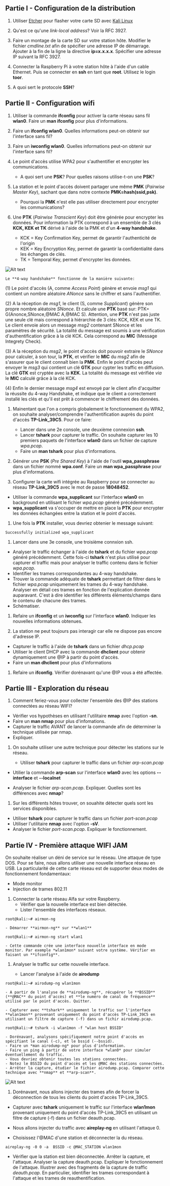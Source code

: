 

## Partie I - Configuration de la distribution

1.	Utiliser [Etcher](https://etcher.io) pour flasher votre carte SD avec [Kali Linux](https://images.offensive-security.com/arm-images/kali-linux-2018.3-rpi2.img.xz)

1. Qu'est ce qu'une *link-local address*? Voir la RFC 3927.

1. Faire un montage de la carte SD sur votre station hôte. Modifier le fichier *cmdline.txt* afin de spécifier une adresse IP de démarrage. Ajouter à la fin de la ligne la directive **ip=x.x.x.x**. Spécifier une adresse IP suivant la RFC 3927.

1. Connecter la Raspberry Pi à votre station hôte à l'aide d'un cable Ethernet. Puis se connecter en **ssh** en tant que **root**. Utilisez le login **toor**.

1. A quoi sert le protocole **SSH**?

## Partie II - Configuration wifi

1. Utiliser la commande **ifconfig** pour activer la carte réseau sans fil **wlan0**. Faire un **man ifconfig** pour plus d'informations.

1. Faire un **ifconfig wlan0**. Quelles informations peut-on obtenir sur l'interface sans fil?

1. Faire un **iwconfig wlan0**. Quelles informations peut-on obtenir sur l'interface sans fil?

1. Le point d'accès utilise WPA2 pour s'authentifier et encrypter les communications.
    - A quoi sert une **PSK**? Pour quelles raisons utilise-t-on une **PSK**?

1. La station et le point d'accès doivent partager une même **PMK** (*Pairwise Master Key*), sachant que dans notre contexte **PMK=hash(ssid,psk)**.
    - Pourquoi la **PMK** n'est elle pas utiliser directement pour encrypter les communications?

1. Une **PTK** (*Pairwise Transcient Key*) doit être générée pour encrypter les données. Pour information la PTK correspond à un ensemble de 3 clés **KCK, KEK et TK** dérivé à l'aide de la PMK et d'un **4-way handshake**.
    - KCK = Key Confirmation Key, permet de garantir l'authenticité de l'origin
    - KEK = Key Encryption Key, permet de garantir la confidentialité dans les échanges de clés.
    - TK  = Temporal Key, permet d'encrypter les données.

![Alt text](images/pmk.png?raw=true "Pairwise Master Key")

    Le **4-way handshake** fonctionne de la manière suivante:

  (1) Le point d'accès (A, comme *Access Point*) génère et envoie *msg1* qui contient un nombre aléatoire *ANonce* sans le chiffrer et sans l'authentifier.

  (2) A la réception de *msg1*, le client (S, comme *Supplicant*) génère son propre nombre aléatoire *SNonce*. Et calcule une **PTK** basé sur: PTK= G(Anonce,SNonce,@MAC A,@MAC S). Attention, une **PTK** n'est pas juste une seule clé mais correspond à hiérarchie de 3 clés: KCK, KEK et une TK. Le client envoie alors un message *msg2* contenant SNonce et les paramètres de sécurité. La totalité du message est soumis à une vérification d'authentification grâce à la clé KCK. Cela correspond au **MIC** (Message Integrety Check).

  (3) A la réception du *msg2*, le point d'accès doit pouvoir extraire le *SNonce* pour calculer, à son tour, la **PTK**, et vérifier le **MIC** du *msg2* afin de s'assurer que le client connaît bien la **PMK**. Enfin le point d'accès peut envoyer le *msg3* qui contient un clé **GTK** pour cypter les traffic en diffusion. La clé **GTK** est cryptée avec la **KEK**. La totalité du message est vérifiée *via* le **MIC** calculé grâce à la clé KCK.

  (4) Enfin le dernier message *msg4* est envoyé par le client afin d'acquitter la réussite du 4-way Handshake, et indique que le client a correctement installé les clés et qu'il est prêt à commencer le chiffrement des données.

1. Mainentant que l'on a compris globalement le fonctionnement du WPA2, on souhaite analyser/comprendre l'authentification auprès du point d'accès **TP-Link_39C5**. Pour ce faire:
   - Lancer dans une 2e console, une deuxième connexion **ssh**.
   - Lancer **tshark** pour capturer le traffic. On souhaite capturer les 10 premiers paquets de l'interface **wlan0** dans un fichier de capture *wpa.pcap*.
   - Faire un **man tshark** pour plus d'informations.

1. Générer une **PSK** (*Pre Shared Key*) à l'aide de l'outil **wpa_passphrase** dans un fichier nommé **wpa.conf**. Faire un **man wpa_passphrase** pour plus d'informations.

1. Configurer la carte wifi intégrée au Raspberry pour se connecter au réseau **TP-Link_39C5** avec le mot de passe **18048452**.

  - Utiliser la commande **wpa_supplicant** sur l'interface **wlan0** en background en utilisant le fichier *wpa.pcap* généré précédemment.
  - **wpa_supplicant** va s'occuper de mettre en place la **PTK** pour encrypter les données échangées entre la station et le point d'accès.

1. Une fois la **PTK** installer, vous devriez obtenier le message suivant:
```console
Successfully initialized wpa_supplicant
```
1. Lancer dans une 3e console, une troisième connxion ssh.
  - Analyser le traffic échanger à l'aide de **tshark** et du fichier *wpa.pcap* généré précédemment. Cette fois-ci **tshark** n'est plus utilisé pour capturer el traffic mais pour analyser le traffic contenu dans le fichier *wpa.pcap*.
  - Identifier les trames correspondantes au 4-way handshake.  
  - Trouver la commande adéquate de **tshark** permettant de filtrer dans le fichier *wpa.pcap* uniqumement les trames du 4-way handshake. Analyser en détail ces trames en fonction de l'explication donnée auparavant. C'est à dire identifier les différents éléments/champs dans le contenu de chacune des trames.
  - Schématiser.

1. Refaire un **ifconfig** et un **iwconfig** sur l'interface **wlan0**. Indiquer les nouvelles informations obtenues.

1. La station ne peut toujours pas interagir car elle ne dispose pas encore d'adresse IP.
  - Capturer le traffic à l'aide de **tshark** dans un fichier *dhcp.pcap*
  - Utiliser le client DHCP avec la commande **dhclient** pour obtenir dynamiquement une @IP à partir du point d'accès.
  - Faire un **man dhclient** pour plus d'informations

1. Refaire un **ifconfig**. Vérifier dorénavant qu'une @IP vous a été affectée.

## Partie III - Exploration du réseau

1. Comment feriez-vous pour collecter l'ensemble des @IP des stations connectées au réseau WIFI?

  - Vérifier vos hypothèses en utilisant l'utilitaire **nmap** avec l'option **-sn**.
  - Faire un **man nmap** pour plus d'infomations.
  - Capturer le traffic AVANT de lancer la commande afin de déterminer la technique utilisée par nmap.
  - Expliquer.

1. On souhaite utiliser une autre technique pour détecter les stations sur le réseau.

    - Utiliser **tshark** pour capturer le traffic dans un fichier *arp-scan.pcap*

  - Utilier la commande **arp-scan** sur l'interface **wlan0** avec les options **--interface** et **--localnet**

  - Analyser le fichier *arp-scan.pcap*. Expliquer. Quelles sont les différences avec **nmap**?

1. Sur les différents hôtes trouver, on souahite détecter quels sont les services disponibles.

  - Utiliser **tshark** pour capturer le traffic dans un fichier *port-scan.pcap*
  - Utiliser l'utilitaire **nmap** avec l'option **-sV**.
  - Analyser le fichier *port-scan.pcap*. Expliquer le fonctionnement.

## Partie IV - Première attaque WIFI JAM

On souhaite réaliser un déni de service sur le réseau.
Une attaque de type DOS. Pour se faire, nous allons utiliser une nouvelle interface réseau en USB. La particularité de cette carte réseau est de supporter deux modes de fonctionnement fondamentaux:

  - Mode monitor
  - Injection de trames 802.11

1. Connecter la carte réseau Alfa sur votre Raspberry.
    - Vérifier que la nouvelle interface est bien détectée.
    - Lister l'ensemble des interfaces réseaux.

  ```console
  root@kali:~# airmon-ng
  ```

    - Démarrer **airmon-ng** sur **wlan1**

  ```console
  root@kali:~# airmon-ng start wlan1
  ```

    - Cette commande crée une interface nouvelle interface en mode monitor. Par exemple *wlan1mon* suivant votre système. Vérifier en faisant un **ifconfig**.

1. Analyser le traffic sur cette nouvelle interface.

    - Lancer l'analyse à l'aide de **airodump**

  ```console
  root@kali:~# airodump-ng wlan1mon
  ```
    - A partir de l'analyse de **airodump-ng**, récupérer le **BSSID** (**@MAC** du point d'accès) et **le numéro de canal de fréquence** utilisé par le point d'accès. Quitter.

    - Capturer avec **tshark** uniquement le traffic sur l'interface **wlan1mon** provenant uniquement du point d'accès TP-Link_39C5 en utilisant un filtre de capture (-f) dans un fichir airodump.pcap.

  ```console
  root@kali:~# tshark -i wlan1mon -f "wlan host BSSID"
  ```
    - Dorénavant, analysons spécifiquement notre point d'accès en spécifiant le canal (-c), et le bssid (--bssid).
    - Faire un *man airodump-ng* pour plus d'information.
    - Faire un ping à partir de votre interface *wlan0* pour simuler éventuellement du traffic.
    - Vous devriez obtenir toutes les stations connectées.
    - Notez le BSSID du point d'accès et les @MAC des stations connectées.
    - Arrêter la capture, étudier le fichier airodump.pcap. Comparer cette technique avec **nmap** et **arp-scan**.

  ![Alt text](images/airodump1.png?raw=true "Pairwise Master Key")

1. Dorénavant, nous allons injecter des trames afin de forcer la déconnection de tous les clients du point d'accès TP-Link_39C5.

  - Capturer avec **tshark** uniquement le traffic sur l'interface **wlan1mon** provenant uniquement du point d'accès TP-Link_39C5 en utilisant un filtre de capture (-f) dans un fichier deauth.pcap.

  - Nous allons injecter du traffic avec **aireplay-ng** en utilisant l'attaque 0.

  - Choisissez l'@MAC d'une station et déconnecter la du réseau.
  ```console
  aireplay-ng -0 0 -a  BSSID -c @MAC_STATION wlan1mon
  ```

  - Vérifier que la station est bien déconnectée. Arrêter la capture, et l'attaque. Analyser la capture deauth.pcap. Expliquer le fonctionnement de l'attaque. Illustrer avec des fragments de la capture de traffic *deauth.pcap*. En particulier, identifier les trames correspondant à l'attaque et les trames de reauthentification.
